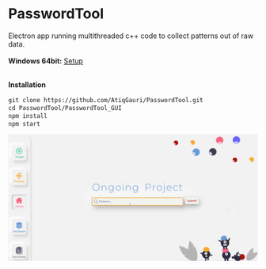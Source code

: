 # PasswordTool

Electron app running multithreaded c++ code to collect patterns out of raw data.</br>
</br>
**Windows 64bit:**   [Setup](https://drive.google.com/open?id=1yWabjDeCFd34bbs4m5pPkWMHKxtHk6ds)
</br>
</br>

**Installation**
```
git clone https://github.com/AtiqGauri/PasswordTool.git
cd PasswordTool/PasswordTool_GUI
npm install
npm start
```


<img src="screenshot.gif">
